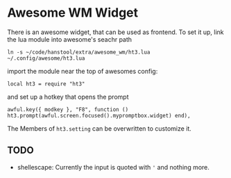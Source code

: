 Awesome WM Widget
=================

There is an awesome widget, that can be used as frontend.
To set it up, link the lua module into awesome's seachr path

    ln -s ~/code/hanstool/extra/awesome_wm/ht3.lua ~/.config/awesome/ht3.lua

import the module near the top of awesomes config:

    local ht3 = require "ht3"

and set up a hotkey that opens the prompt

    awful.key({ modkey }, "F8", function () ht3.prompt(awful.screen.focused().mypromptbox.widget) end),

The Members of `ht3.setting` can be overwritten to customize it.


TODO
----

*   shellescape: Currently the input is quoted with `'` and nothing more.
